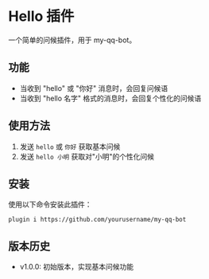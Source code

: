 # Hello 插件

一个简单的问候插件，用于 my-qq-bot。

## 功能

- 当收到 "hello" 或 "你好" 消息时，会回复问候语
- 当收到 "hello 名字" 格式的消息时，会回复个性化的问候语

## 使用方法

1. 发送 `hello` 或 `你好` 获取基本问候
2. 发送 `hello 小明` 获取对"小明"的个性化问候

## 安装

使用以下命令安装此插件：

```
plugin i https://github.com/yourusername/my-qq-bot
```

## 版本历史

- v1.0.0: 初始版本，实现基本问候功能 